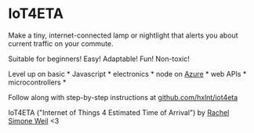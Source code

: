 # IoT4ETA
Make a tiny, internet-connected lamp or nightlight that alerts you about current traffic on your commute.

Suitable for beginners! Easy! Adaptable! Fun! Non-toxic!

Level up on basic * Javascript * electronics * node on [Azure](http://azure.microsoft.com/) * web APIs * microcontrollers *

Follow along with step-by-step instructions at [github.com/hxlnt/iot4eta](http://www.github.com/hxlnt/iot4eta)

IoT4ETA ("Internet of Things 4 Estimated Time of Arrival") by [Rachel Simone Weil](http://www.nobadmemories.com/) <3
